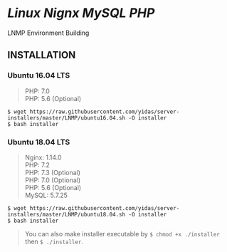 *Linux Nignx MySQL PHP*
=======================

LNMP Environment Building

INSTALLATION
------------

### Ubuntu 16.04 LTS

> PHP: 7.0  
> PHP: 5.6 (Optional)  
> 

```
$ wget https://raw.githubusercontent.com/yidas/server-installers/master/LNMP/ubuntu16.04.sh -O installer
$ bash installer
```

### Ubuntu 18.04 LTS

> Nginx: 1.14.0  
> PHP: 7.2  
> PHP: 7.3 (Optional)  
> PHP: 7.0 (Optional)  
> PHP: 5.6 (Optional)  
> MySQL: 5.7.25  

```
$ wget https://raw.githubusercontent.com/yidas/server-installers/master/LNMP/ubuntu18.04.sh -O installer
$ bash installer
```

> You can also make installer executable by `$ chmod +x ./installer` then `$ ./installer`.


